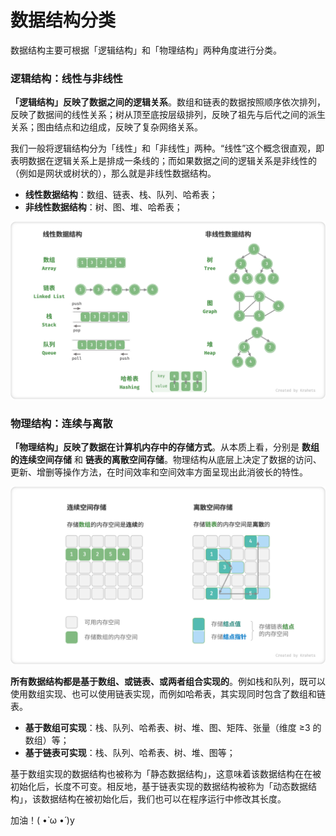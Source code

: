 # 数据结构分类

数据结构主要可根据「逻辑结构」和「物理结构」两种角度进行分类。

### 逻辑结构：线性与非线性

**「逻辑结构」反映了数据之间的逻辑关系**。数组和链表的数据按照顺序依次排列，反映了数据间的线性关系；树从顶至底按层级排列，反映了祖先与后代之间的派生关系；图由结点和边组成，反映了复杂网络关系。

我们一般将逻辑结构分为「线性」和「非线性」两种。“线性”这个概念很直观，即表明数据在逻辑关系上是排成一条线的；而如果数据之间的逻辑关系是非线性的（例如是网状或树状的），那么就是非线性数据结构。

- **线性数据结构**：数组、链表、栈、队列、哈希表；
- **非线性数据结构**：树、图、堆、哈希表；

![线性与非线性数据结构](classification_logic_structure.png)

### 物理结构：连续与离散

**「物理结构」反映了数据在计算机内存中的存储方式**。从本质上看，分别是 **数组的连续空间存储** 和 **链表的离散空间存储**。物理结构从底层上决定了数据的访问、更新、增删等操作方法，在时间效率和空间效率方面呈现出此消彼长的特性。

![连续空间存储与离散空间存储](classification_phisical_structure.png)

**所有数据结构都是基于数组、或链表、或两者组合实现的**。例如栈和队列，既可以使用数组实现、也可以使用链表实现，而例如哈希表，其实现同时包含了数组和链表。

- **基于数组可实现**：栈、队列、哈希表、树、堆、图、矩阵、张量（维度 ≥3 的数组）等；
- **基于链表可实现**：栈、队列、哈希表、树、堆、图等；

基于数组实现的数据结构也被称为「静态数据结构」，这意味着该数据结构在在被初始化后，长度不可变。相反地，基于链表实现的数据结构被称为「动态数据结构」，该数据结构在被初始化后，我们也可以在程序运行中修改其长度。

加油！( •̀ ω •́ )y